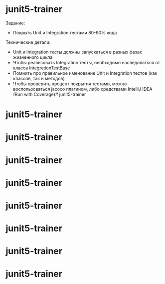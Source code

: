 # junit5-trainer

Задание:
- Покрыть Unit и Integration тестами 80-90% кода

Технические детали:
- Unit и Integration тесты должны запускаться в разных фазах жизненного цикла
- Чтобы реализовать Integration тесты, необходимо наследоваться от класса IntegrationTestBase
- Помнить про правильное именование Unit и Integration тестов (как классов, так и методов)
- Чтобы проверить процент покрытия тестами, можно воспользоваться jacoco плагином, либо средствами IntelliJ IDEA (Run with Coverage)# junit5-trainer
# junit5-trainer
# junit5-trainer
# junit5-trainer
# junit5-trainer
# junit5-trainer
# junit5-trainer
# junit5-trainer
# junit5-trainer
